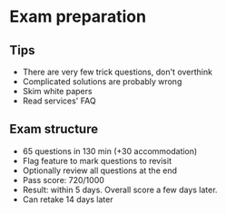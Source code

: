# Exam preparation
## Tips
- There are very few trick questions, don't overthink
- Complicated solutions are probably wrong
- Skim white papers
- Read services' FAQ
## Exam structure
- 65 questions in 130 min (+30 accommodation)
- Flag feature to mark questions to revisit
- Optionally review all questions at the end
- Pass score: 720/1000
- Result: within 5 days. Overall score a few days later.
- Can retake 14 days later